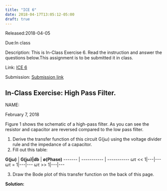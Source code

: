 ```yaml
---
title: "ICE 6"
date: 2018-04-17T13:05:12-05:00
draft: true
---
```


Released:2018-04-05

Due:In class

Description:
This is In-Class Exercise 6. Read the instruction and answer the questions below.This assignment is to be submitted it in class.

Link: [ICE 6](https://github.com/ABE425/data/blob/lia/ICE/ICE_CircuitAnalysis.pdf)

Submission: [Submission link](?)

## In-Class Exercise: High Pass Filter.

NAME:

February 7, 2018

Figure 1 shows the schematic of a high-pass filter. As you can see the resistor and capacitor are reversed compared to the low pass filter.
1. Derive the transfer function of this circuit G(jω) using the voltage divider rule and the impedance of a capacitor.
2. Fill out this table:

**G(jω)**  | **G(jω)|db** | **ø(Phase)**
 ------- | ----------- | -----------
ωτ << 1|---|---
ωτ = 1|---|---
ωτ >> 1|---|---

3. Draw the Bode plot of this transfer function on the back of this page.

**Solution:**
